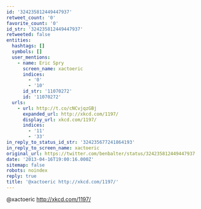 ```yaml
---
id: '324235812449447937'
retweet_count: '0'
favorite_count: '0'
id_str: '324235812449447937'
retweeted: false
entities:
  hashtags: []
  symbols: []
  user_mentions:
    - name: Eric Spry
      screen_name: xactoeric
      indices:
        - '0'
        - '10'
      id_str: '11070272'
      id: '11070272'
  urls:
    - url: http://t.co/cNCvjqzGBj
      expanded_url: http://xkcd.com/1197/
      display_url: xkcd.com/1197/
      indices:
        - '11'
        - '33'
in_reply_to_status_id_str: '324235677241864193'
in_reply_to_screen_name: xactoeric
original_url: https://twitter.com/benbalter/status/324235812449447937
date: '2013-04-16T19:00:16.000Z'
sitemap: false
robots: noindex
reply: true
title: '@xactoeric http://xkcd.com/1197/'
---
```


@xactoeric http://xkcd.com/1197/
